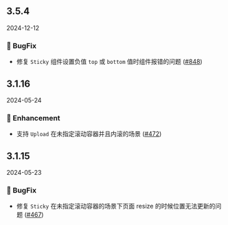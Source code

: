 ## 3.5.4
2024-12-12

### 🐞 BugFix

- 修复 `Sticky` 组件设置负值 `top` 或 `bottom` 值时组件报错的问题 ([#848](https://github.com/sheinsight/shineout-next/pull/848))

## 3.1.16
2024-05-24

### 💎 Enhancement

- 支持 `Upload` 在未指定滚动容器并且内滚的场景 ([#472](https://github.com/sheinsight/shineout-next/pull/472))

## 3.1.15
2024-05-23

### 🐞 BugFix

- 修复 `Sticky` 在未指定滚动容器的场景下页面 resize 的时候位置无法更新的问题 ([#467](https://github.com/sheinsight/shineout-next/pull/467))




